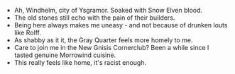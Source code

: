 - Ah, Windhelm, city of Ysgramor. Soaked with Snow Elven blood.
- The old stones still echo with the pain of their builders.
- Being here always makes me uneasy - and not because of drunken louts like Rolff.
- As shabby as it it, the Gray Quarter feels more homely to me.
- Care to join me in the New Gnisis Cornerclub? Been a while since I tasted genuine Morrowind cuisine.
- This really feels like home, it's racist enough.
